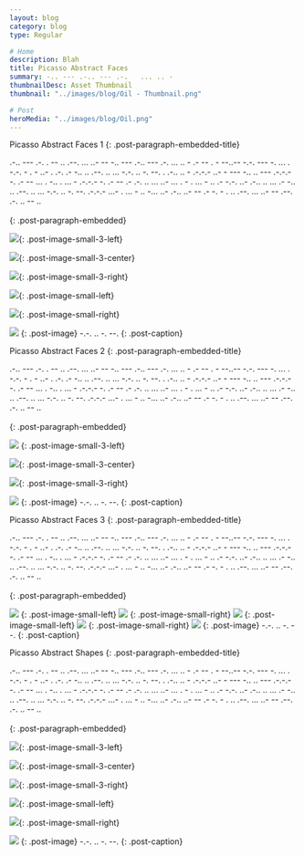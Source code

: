 ```yaml
---
layout: blog
category: blog
type: Regular

# Home
description: Blah
title: Picasso Abstract Faces
summary: -.. --- .-.. --- .-.   ... .. -
thumbnailDesc: Asset Thumbnail
thumbnail: "../images/blog/Oil - Thumbnail.png"

# Post
heroMedia: "../images/blog/Oil.png"
---
```



Picasso Abstract Faces 1
{: .post-paragraph-embedded-title}

.-.. --- .-. . --   .. .--. ... ..- --   -.. --- .-.. --- .-.   ... .. -   .- -- . - --..--   -.-. --- -. ... . -.-. - . - ..- . .-.   .- -.. .. .--. .. ... -.-. .. -. --.   . .-.. .. - .-.-.-   ..- -   --- -.. .. --- .-.-.-   -. .- --   ... . -..   . ... - .-.-.-   -. .- --   .-   .-. .. ... ..- ...   . -   . ... -   .. .- -.-. ..- .-.. .. ...   .- -.. .. .--. .. ... -.-. .. -. --. .-.-.-   ...- . ... - .. -... ..- .-.. ..- --   .- -. - .   .. .--. ... ..- --   .--. .-. .. -- ..
<br>
<br>
{: .post-paragraph-embedded}

<img src="https://i.imgur.com/PvzCQ9a.png" data-src="https://i.imgur.com/RBNSfnp.png" class="lazyload blur-up">{: .post-image-small-3-left}

<img src="https://i.imgur.com/7tF83rT.png" data-src="https://i.imgur.com/nCqKIzh.png" class="lazyload blur-up">{: .post-image-small-3-center}

<img src="https://i.imgur.com/7f1kZXN.png" data-src="https://i.imgur.com/pIKjUcP.png" class="lazyload blur-up">{: .post-image-small-3-right}

<img src="https://i.imgur.com/eZWavQT.png" data-src="https://i.imgur.com/fkksw3A.png" class="lazyload blur-up">{: .post-image-small-left}

<img src="https://i.imgur.com/xykZI5t.png" data-src="https://i.imgur.com/NyiVsRy.png" class="lazyload blur-up">{: .post-image-small-right}


<img src="https://i.imgur.com/DPjQ5L7.png"  data-src="https://i.imgur.com/ASWeFzb.png" class="lazyload blur-up">
{: .post-image} 
 -.-. .. -. --. 
{: .post-caption}




Picasso Abstract Faces 2
{: .post-paragraph-embedded-title}

.-.. --- .-. . --   .. .--. ... ..- --   -.. --- .-.. --- .-.   ... .. -   .- -- . - --..--   -.-. --- -. ... . -.-. - . - ..- . .-.   .- -.. .. .--. .. ... -.-. .. -. --.   . .-.. .. - .-.-.-   ..- -   --- -.. .. --- .-.-.-   -. .- --   ... . -..   . ... - .-.-.-   -. .- --   .-   .-. .. ... ..- ...   . -   . ... -   .. .- -.-. ..- .-.. .. ...   .- -.. .. .--. .. ... -.-. .. -. --. .-.-.-   ...- . ... - .. -... ..- .-.. ..- --   .- -. - .   .. .--. ... ..- --   .--. .-. .. -- ..
<br>
<br>
{: .post-paragraph-embedded}

<img src="https://i.imgur.com/3Z6iYM6.png" data-src="https://i.imgur.com/322md9c.png" class="lazyload blur-up">
{: .post-image-small-3-left}

<img src="https://i.imgur.com/lStFlgQ.png" data-src="https://i.imgur.com/ydYIrBM.png" class="lazyload blur-up">{: .post-image-small-3-center}

<img src="https://i.imgur.com/L2m0630.png" data-src="https://i.imgur.com/e2xYuTI.png" class="lazyload blur-up">{: .post-image-small-3-right}

<img src="https://i.imgur.com/zmsuuJ6.png"  data-src="https://i.imgur.com/DjReNh0.png" class="lazyload blur-up">
{: .post-image} 
 -.-. .. -. --. 
{: .post-caption}







Picasso Abstract Faces 3
{: .post-paragraph-embedded-title}

.-.. --- .-. . --   .. .--. ... ..- --   -.. --- .-.. --- .-.   ... .. -   .- -- . - --..--   -.-. --- -. ... . -.-. - . - ..- . .-.   .- -.. .. .--. .. ... -.-. .. -. --.   . .-.. .. - .-.-.-   ..- -   --- -.. .. --- .-.-.-   -. .- --   ... . -..   . ... - .-.-.-   -. .- --   .-   .-. .. ... ..- ...   . -   . ... -   .. .- -.-. ..- .-.. .. ...   .- -.. .. .--. .. ... -.-. .. -. --. .-.-.-   ...- . ... - .. -... ..- .-.. ..- --   .- -. - .   .. .--. ... ..- --   .--. .-. .. -- ..
<br>
<br>
{: .post-paragraph-embedded}

<img src="https://i.imgur.com/ldVZPan.png" data-src="https://i.imgur.com/KA1sePR.png" class="lazyload blur-up">
{: .post-image-small-left}

<img src="https://i.imgur.com/AoH0npp.png" data-src="https://i.imgur.com/MHQCb3w.png" class="lazyload blur-up">
{: .post-image-small-right}

<img src="https://i.imgur.com/GnjGipD.png" data-src="https://i.imgur.com/HKQiZit.png" class="lazyload blur-up">
{: .post-image-small-left}

<img src="https://i.imgur.com/HkjTG29.png" data-src="https://i.imgur.com/gEfjqNZ.png" class="lazyload blur-up">
{: .post-image-small-right}

<img src="https://i.imgur.com/lzIh9Es.png"  data-src="https://i.imgur.com/NexWAF6.png" class="lazyload blur-up">
{: .post-image} 
 -.-. .. -. --. 
{: .post-caption}


Picasso Abstract Shapes
{: .post-paragraph-embedded-title}

.-.. --- .-. . --   .. .--. ... ..- --   -.. --- .-.. --- .-.   ... .. -   .- -- . - --..--   -.-. --- -. ... . -.-. - . - ..- . .-.   .- -.. .. .--. .. ... -.-. .. -. --.   . .-.. .. - .-.-.-   ..- -   --- -.. .. --- .-.-.-   -. .- --   ... . -..   . ... - .-.-.-   -. .- --   .-   .-. .. ... ..- ...   . -   . ... -   .. .- -.-. ..- .-.. .. ...   .- -.. .. .--. .. ... -.-. .. -. --. .-.-.-   ...- . ... - .. -... ..- .-.. ..- --   .- -. - .   .. .--. ... ..- --   .--. .-. .. -- ..
<br>
<br>
{: .post-paragraph-embedded}

<img src="https://i.imgur.com/u8ZFGr5.png" data-src="https://i.imgur.com/D7aJI3F.png" class="lazyload blur-up">{: .post-image-small-3-left}

<img src="https://i.imgur.com/vvEdeQq.png" data-src="https://i.imgur.com/C4Gjn14.png" class="lazyload blur-up">{: .post-image-small-3-center}

<img src="https://i.imgur.com/XiqWNdk.png" data-src="https://i.imgur.com/tqtZELi.png" class="lazyload blur-up">{: .post-image-small-3-right}

<img src="https://i.imgur.com/O5VTaFT.png" data-src="https://i.imgur.com/WTdl4B0.png" class="lazyload blur-up">{: .post-image-small-left}

<img src="https://i.imgur.com/cb74bgS.png" data-src="https://i.imgur.com/YZZCMRE.png" class="lazyload blur-up">{: .post-image-small-right}


<img src="https://i.imgur.com/fEUF7Uc.png"  data-src="https://i.imgur.com/9IH9ckC.png" class="lazyload blur-up">
{: .post-image} 
 -.-. .. -. --. 
{: .post-caption}